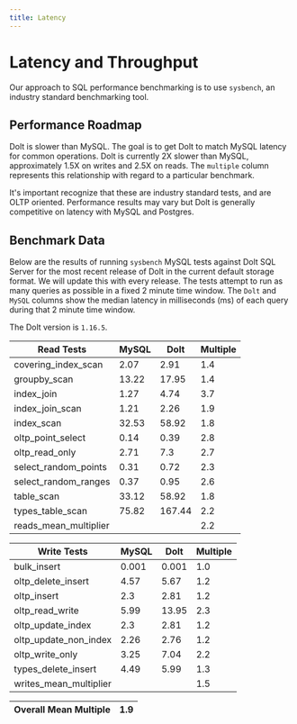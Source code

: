 ```yaml
---
title: Latency
---
```


# Latency and Throughput

Our approach to SQL performance benchmarking is to use `sysbench`, an
industry standard benchmarking tool.

## Performance Roadmap

Dolt is slower than MySQL. The goal is to get Dolt to match 
MySQL latency for common operations. Dolt is currently 2X slower 
than MySQL, approximately 1.5X on writes and 2.5X on reads. The 
`multiple` column represents this relationship with regard to a 
particular benchmark.

It's important recognize that these are industry standard tests, and
are OLTP oriented. Performance results may vary but Dolt is 
generally competitive on latency with MySQL and Postgres.

## Benchmark Data

Below are the results of running `sysbench` MySQL tests against Dolt
SQL Server for the most recent release of Dolt in the current default 
storage format. We will update this with every release. The tests 
attempt to run as many queries as possible in a fixed 2 minute time 
window. The `Dolt` and `MySQL` columns show the median latency in 
milliseconds (ms) of each query during that 2 minute time window.

The Dolt version is `1.16.5`.

<!-- START___DOLT___LATENCY_RESULTS_TABLE -->
|       Read Tests        | MySQL |  Dolt  | Multiple |
|-------------------------|-------|--------|----------|
| covering\_index\_scan   |  2.07 |   2.91 |      1.4 |
| groupby\_scan           | 13.22 |  17.95 |      1.4 |
| index\_join             |  1.27 |   4.74 |      3.7 |
| index\_join\_scan       |  1.21 |   2.26 |      1.9 |
| index\_scan             | 32.53 |  58.92 |      1.8 |
| oltp\_point\_select     |  0.14 |   0.39 |      2.8 |
| oltp\_read\_only        |  2.71 |    7.3 |      2.7 |
| select\_random\_points  |  0.31 |   0.72 |      2.3 |
| select\_random\_ranges  |  0.37 |   0.95 |      2.6 |
| table\_scan             | 33.12 |  58.92 |      1.8 |
| types\_table\_scan      | 75.82 | 167.44 |      2.2 |
| reads\_mean\_multiplier |       |        |      2.2 |

|       Write Tests        | MySQL | Dolt  | Multiple |
|--------------------------|-------|-------|----------|
| bulk\_insert             | 0.001 | 0.001 |      1.0 |
| oltp\_delete\_insert     |  4.57 |  5.67 |      1.2 |
| oltp\_insert             |   2.3 |  2.81 |      1.2 |
| oltp\_read\_write        |  5.99 | 13.95 |      2.3 |
| oltp\_update\_index      |   2.3 |  2.81 |      1.2 |
| oltp\_update\_non\_index |  2.26 |  2.76 |      1.2 |
| oltp\_write\_only        |  3.25 |  7.04 |      2.2 |
| types\_delete\_insert    |  4.49 |  5.99 |      1.3 |
| writes\_mean\_multiplier |       |       |      1.5 |

| Overall Mean Multiple | 1.9 |
|-----------------------|-----|
<!-- END___DOLT___LATENCY_RESULTS_TABLE -->
<br/>
